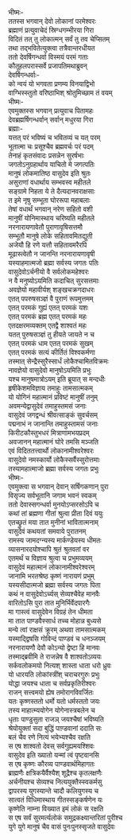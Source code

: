 भीष्मः-  
ततस्स भगवान् देवो लोकानां परमेश्वरः  
ब्रह्माणं प्रत्युवाचेदं स्रिग्धगम्भीरया गिरा  
विदितं तत् तु लोकात्मन् सर्वं तु तव चेप्सितम्  
तथा तद्भवितेत्युक्त्वा तत्रैवान्तरधीयत  
ततो देवर्षिगन्धर्वा विस्मयं परमं गताः  
कौतूहलपरास्सर्वे प्रजापतिमथाब्रुवन्  
देवर्षिगन्धर्वाः-  
को न्वयं यो भगवता प्रणम्य विनयाद्विभो  
वाग्भिस्स्तुतो वरिष्ठाभिश् श्रोतुमिच्छाम तं वयम्  
भीष्मः-  
एवमुक्तस्स भगवान् प्रत्युवाच पितामहः  
देवब्रह्मर्षिगन्धर्वान् सर्वान् मधुरया गिरा  
ब्रह्माः-  
यत्तत् परं भविष्यं च भवितव्यं च यत् परम्  
भूतात्मा चः प्रसूश्चैव ब्रह्मवर्चः परं पदम्  
तेनाहं कृतसंवादः प्रसन्नेन सुरर्षभाः  
जगतोऽनुग्रहार्थाय याचितो मे जगत्पतिः  
मानुषं लोकमातिष्ठ वासुदेव इति श्रुतः  
असुराणां वधार्थाय सम्भवस्व महीतले  
सङ्ग्रामे निहता ये ते दैत्यदानवराक्षसाः  
त इमे नृषु सम्भूता घोररूपा महाबलाः  
तेषां वधार्थं भगवान् नरेण सहितो वशी  
मानुषीं योनिमास्थाय चरिष्यति महीतले  
नरनारायणावेतौ पुराणावृषिसत्तमौ  
सम्भूतौ मानुषे लोके सहितावमितद्युती  
अजेयौ हि रणे यत्तौ सहितावमरैरपि  
मूढास्त्वेतौ न जानन्ति नरनारायणावृषी  
यस्याहमात्मजो ब्रह्मा सर्वस्य जगतः पतिः  
वासुदेवोऽर्चनीयो वै सर्वलोकमहेश्वरः  
न वै मनुष्योऽयमिति कदाचित् सुरसत्तमाः  
अवज्ञेयो महावीर्यश् शङ्खचक्रगदाधरः  
एतत् पपरुषसञ्ज्ञं वै पुराणं रूपमुत्तमम्  
एतत् परमकं गुह्यं एतत् परमकं यशः  
एतत् परमकं ब्रह्म एतत् परमकं महः  
एतदक्षरमव्यक्तम् एतद्वै शाश्वतं महः  
यतत् पुरुषसञ्ज्ञं तु हीयते जायते न च  
एतत् परमकं धाम एतत् परमकं सुखम्  
एतत् परमकं सत्यं कीर्तितं विश्वकर्मणा  
तस्मात् सेन्द्रैस्सुरैस्सार्धं लोकैश्चामितविक्रमः  
नावज्ञेयो वासुदेवो मानुषोऽयमिति प्रभुः  
यश्च मानुषमात्रोऽयम् इति ब्रूयात् स मन्दधीः  
हृषीकेशमविज्ञाय तमाहुः तामसात्मकम्  
यो योगिनं महात्मानं प्रविष्टं मानुषीं तनुम्  
अवमन्येद्वासुदेवं तमाहुस्तमसं जनाः  
वासुदेवं जगद्वन्धं श्रीवत्साङ्कं सुवर्चसम्  
पद्मनाभं न जानान्ति तमाहुस्तामसं जनाः  
किरीटकौस्तुभधरं मित्राणामभयप्रदम्  
अवजानन् महात्मानं घोरे तमसि मञ्जति  
एवं विदिततत्त्वार्थो लोकानामीश्वरेश्वरः  
वासुदेवो नमस्कार्यो लोकैस्सर्वैस्सुरोत्तमाः  
तस्यामहात्माजो ब्रह्मा सर्वस्य जगतः प्रभुः  
भीष्मः-  
एवमुक्त्वा स भगवान् देवान् सर्षिगकणान् पुरा  
विसृज्य सर्वभूतानि जगाम भवनं स्वकम्  
ततो देवास्सगन्धर्वा मुनयोऽप्सरसोऽपि च  
कथां तां ब्रह्मणा गीतां श्रुत्वा प्रीता दिवं ययुः  
एतच्छ्रुतं मया तात मुनीनां भावितात्मनाम्  
वासुदेवं कथयतां समवाये पुरातनम्  
रामस्य जामदग्न्यस्य मार्कण्डेयस्य धीमतः  
व्यासनारदयोश्चापि श्रुतं श्रुतवतां वर  
एतमर्थं च विज्ञाय श्रुत्वा च प्रभुमव्ययम्  
वासुदेवं महात्मानं लोकानामीश्वरेश्वरम्  
जानामि भरतश्रेष्ठ कृष्णं नारायणं प्रभुम्  
यस्यसीदात्मजो ब्रह्मा सर्वस्य जगतः पिता  
कथं न वासुदेवोऽर्च्यस् सेव्यश्चैवेह मानवैः  
वारितोऽसि पुरा तात मुनिर्भिर्वेदपारगैः  
मा गास्त्वं वासुदेवेन विग्रहं तेन धीमता  
मा तात पाण्डवैस्सार्ध तच्च मोहान्न बुध्यसे  
मन्ये त्वां राक्षसं क्रूरम् अथवा तामसात्मकम्  
यस्माद्द्विषसि गोविन्दं पाण्डवं च धनञ्जयम्  
नरनारायणौ देवौ कोऽन्यो द्वेष्टा हि मानवः  
तस्माद्ब्रवीमि ते राजन्नेष वै शाश्वतोऽव्ययः  
सर्कवलोकमयो नित्यश् शास्ता धाता धरो ध्रुवः  
यो धारयति लोकांस्त्रींश् चराचरगुरुः प्रभुः  
योद्धा जयश्च धाता च सर्वप्रकृतिरीश्वरः  
राजन् सत्त्वमयो ह्येष तमोरागविवर्जितः  
यतः कृष्णस्ततो धर्मो यतो धर्मस्ततो जयः  
तस्य माहात्म्ययोगेन योगेनास्त्रबलेन च  
धृताः पाण्डुसुता राजञ् जयश्चैषां भविष्यति  
श्रेयोयुक्तां सदा बुद्धिं पाण़्डवानां ददाति सः  
बलं चैव रणे नित्यं भयेभ्यश्चैव रक्षति  
स एष शाश्वतो देवस् सर्वगुह्यमयश्शिवः  
वासुदेव इति ख्यातो यन्मां त्वं पृष्टवानसि  
स एष कृष्णः कौरव्य पाण्डवार्थमिहागतः  
ब्राह्मणैः क्षत्रिकयैर्वैश्यैश् शूद्रैश्च कृतलक्षणैः  
अर्चनीयश्च सेव्यश्च नित्ययुक्तैस्स्वकर्मसु  
द्वापरस्य युगस्यान्ते चादौ कलियुगस्य च  
सात्वतं विधिमास्थाय गीतस्सङ्कर्षणेन यः  
कृष्णेति नाम्ना विख्यात इमं लोकं स रक्षति  
स एष सर्वं सुरमर्त्यलोकं समुद्रकक्ष्यान्तरितां पुरीश्च  
युगे युगे मानुषं चैव वासं पुनःपुनस्सृजते वासुदेवः  
